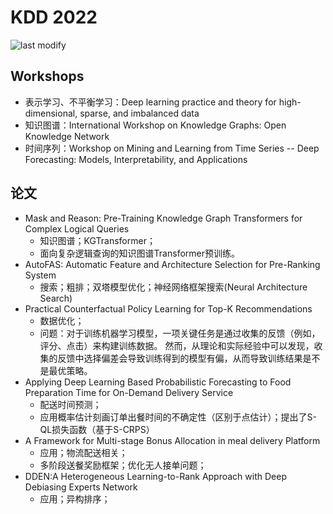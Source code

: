 KDD 2022
===
<!--START_SECTION:badge-->

![last modify](https://img.shields.io/static/v1?label=last%20modify&message=2025-07-08%2016%3A53%3A13&color=yellowgreen&style=flat-square)

<!--END_SECTION:badge-->

## Workshops

- 表示学习、不平衡学习：Deep learning practice and theory for high-dimensional, sparse, and imbalanced data
- 知识图谱：International Workshop on Knowledge Graphs: Open Knowledge Network
- 时间序列：Workshop on Mining and Learning from Time Series -- Deep Forecasting: Models, Interpretability, and Applications

## 论文
- Mask and Reason: Pre-Training Knowledge Graph Transformers for Complex Logical Queries
    - 知识图谱；KGTransformer；
    - 面向复杂逻辑查询的知识图谱Transformer预训练。
- AutoFAS: Automatic Feature and Architecture Selection for Pre-Ranking System
    - 搜索；粗排；双塔模型优化；神经网络框架搜索(Neural Architecture Search)
- Practical Counterfactual Policy Learning for Top-K Recommendations
    - 数据优化；
    - 问题：对于训练机器学习模型，一项关键任务是通过收集的反馈（例如，评分、点击）来构建训练数据。 然而，从理论和实际经验中可以发现，收集的反馈中选择偏差会导致训练得到的模型有偏，从而导致训练结果是不是最优策略。
- Applying Deep Learning Based Probabilistic Forecasting to Food Preparation Time for On-Demand Delivery Service
    - 配送时间预测；
    - 应用概率估计刻画订单出餐时间的不确定性（区别于点估计）；提出了S-QL损失函数（基于S-CRPS）
- A Framework for Multi-stage Bonus Allocation in meal delivery Platform
    - 应用；物流配送相关；
    - 多阶段送餐奖励框架；优化无人接单问题；
- DDEN:A Heterogeneous Learning-to-Rank Approach with Deep Debiasing Experts Network
    - 应用；异构排序；
